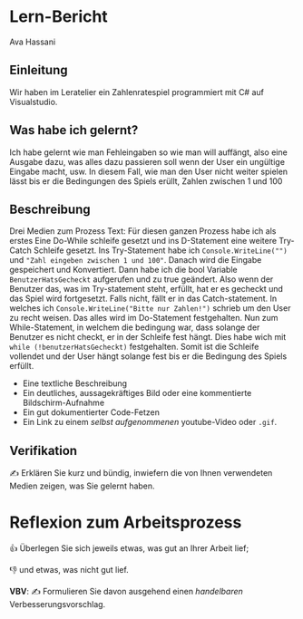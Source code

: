 # Lern-Bericht
Ava Hassani

## Einleitung

Wir haben im Leratelier ein Zahlenratespiel programmiert mit C# auf Visualstudio.

## Was habe ich gelernt?

Ich habe gelernt wie man Fehleingaben so wie man will auffängt, also eine Ausgabe dazu, was alles dazu passieren soll wenn der User ein ungültige Eingabe macht, usw. In diesem Fall, wie man den User nicht weiter spielen lässt bis er die Bedingungen des Spiels erüllt, Zahlen zwischen 1 und 100

## Beschreibung
 Drei Medien zum Prozess
 Text:
Für diesen ganzen Prozess habe ich als erstes Eine Do-While schleife gesetzt und ins D-Statement eine weitere Try-Catch Schleife gesetzt. Ins Try-Statement habe ich ``Console.WriteLine("")`` und ``"Zahl eingeben zwischen 1 und 100"``. Danach wird die Eingabe gespeichert und Konvertiert. Dann habe ich die bool Variable ``BenutzerHatsGecheckt`` aufgerufen und zu true geändert. Also wenn der Benutzer das, was im Try-statement steht, erfüllt, hat er es gecheckt und das Spiel wird fortgesetzt. Falls nicht, fällt er in das Catch-statement. In welches ich ``Console.WriteLine("Bitte nur Zahlen!")`` schrieb um den User zu recht weisen. Das alles wird im Do-Statement festgehalten. Nun zum While-Statement, in welchem die bedingung war, dass solange der Benutzer es nicht checkt, er in der Schleife fest hängt. Dies habe wich mit `` while (!benutzerHatsGecheckt)`` festgehalten. 
Somit ist die Schleife vollendet und der User hängt solange fest bis er die Bedingung des Spiels erfüllt.

* Eine textliche Beschreibung
* Ein deutliches, aussagekräftiges Bild oder eine kommentierte Bildschirm-Aufnahme
* Ein gut dokumentierter Code-Fetzen
* Ein Link zu einem *selbst aufgenommenen* youtube-Video oder `.gif`.

## Verifikation

✍️ Erklären Sie kurz und bündig, inwiefern die von Ihnen verwendeten Medien zeigen, was Sie gelernt haben.

# Reflexion zum Arbeitsprozess

👍 Überlegen Sie sich jeweils etwas, was gut an Ihrer Arbeit lief; 

👎 und etwas, was nicht gut lief.

**VBV**: ✍️ Formulieren Sie davon ausgehend einen *handelbaren* Verbesserungsvorschlag.
